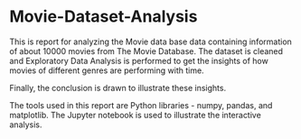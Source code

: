 # Movie-Dataset-Analysis
This is report for analyzing the Movie data base data containing information of about 10000 movies from The Movie Database. The dataset is cleaned and Exploratory Data Analysis is performed to get the insights of how movies of different genres are performing with time.

Finally, the conclusion is drawn to illustrate these insights.

The tools used in this report are Python libraries - numpy, pandas, and matplotlib. The Jupyter notebook is used to illustrate the interactive analysis.
